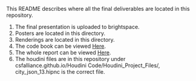 This README describes where all the final deliverables are located in this repository.

1. The final presentation is uploaded to brightspace.
2. Posters are located in this directory.
3. Renderings are located in this directory.
4. The code book can be viewed [Here](https://csfalliance.github.io/codebook).
5. The whole report can be viewed [Here](https://csfalliance.github.io/).
6. The houdini files are in this repository under csfalliance.github.io/Houdini Code/Houdini_Project_Files/, city_json_13.hipnc is the correct file.
